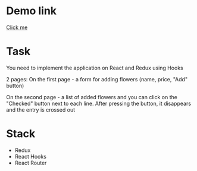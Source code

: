 # Demo link

[Click me](https://ched88xtc.github.io/flowers-tt/#/)

# Task

You need to implement the application on React and Redux using Hooks

2 pages:
On the first page - a form for adding flowers (name, price, "Add" button)

On the second page - a list of added flowers and you can click on the "Checked" button next to each line. After pressing the button, it disappears and the entry is crossed out

# Stack
- Redux
- React Hooks
- React Router
